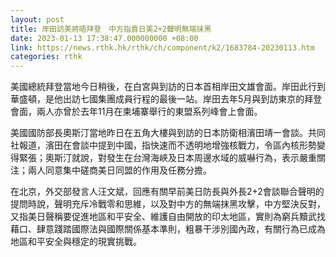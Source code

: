 ```yaml
---
layout: post
title: 岸田訪美將晤拜登　中方指責日美2+2聲明無端抹黑
date: 2023-01-13 17:38:47.000000000 +08:00
link: https://news.rthk.hk/rthk/ch/component/k2/1683784-20230113.htm
categories: rthk
---
```


美國總統拜登當地今日稍後，在白宮與到訪的日本首相岸田文雄會面。岸田此行到華盛頓，是他出訪七國集團成員行程的最後一站。岸田去年5月與到訪東京的拜登會面，兩人亦曾於去年11月在柬埔寨舉行的東盟系列峰會上會面。

美國國防部長奧斯汀當地昨日在五角大樓與到訪的日本防衛相濱田靖一會談。共同社報道，濱田在會談中提到中國，指快速而不透明地增強核戰力，令區內核形勢變得緊張；奧斯汀就說，對發生在台灣海峽及日本周邊水域的威嚇行為，表示嚴重關注；兩人同意集中磋商美日同盟的作用及任務分擔。

在北京，外交部發言人汪文斌，回應有關早前美日防長與外長2+2會談聯合聲明的提問時說，聲明充斥冷戰零和思維，以及對中方的無端抹黑攻擊，中方堅決反對，又指美日聲稱要促進地區和平安全、維護自由開放的印太地區，實則為窮兵黷武找藉口、肆意踐踏國際法與國際關係基本準則，粗暴干涉別國內政，有關行為已成為地區和平安全與穩定的現實挑戰。

